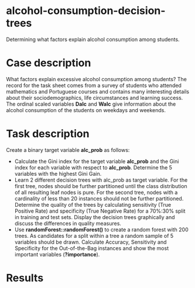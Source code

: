 # alcohol-consumption-decision-trees
Determining what factors explain alcohol consumption among students.

# Case description
What factors explain excessive alcohol consumption among students? The record for the task sheet
comes from a survey of students who attended mathematics and Portuguese courses and contains
many interesting details about their sociodemographics, life circumstances and learning success.
The ordinal scaled variables **Dalc** and **Walc** give information about the alcohol consumption of the
students on weekdays and weekends. 

# Task description
Create a binary target variable **alc_prob** as follows:
- Calculate the Gini index for the target variable **alc_prob** and the Gini index for each variable with respect to **alc_prob**. Determine the 5 variables with the highest Gini Gain.
- Learn 2 different decision trees with alc_prob as target variable. For the first tree, nodes should be further partitioned until the class distribution of all resulting leaf nodes is pure. For the second tree, nodes with a cardinality of less than 20 instances should not be further partitioned. Determine the quality of the trees by calculating sensitivity (True Positive Rate) and specificity (True Negative Rate) for a 70%:30% split in training and test sets. Display the decision trees graphically and discuss the differences in quality measures.
- Use **randomForest::randomForest()** to create a random forest with 200 trees. As candidates
for a split within a tree a random sample of 5 variables should be drawn. Calculate Accuracy,
Sensitivity and Specificity for the Out-of-the-Bag instances and show the most important
variables (**?importance**).

# Results
![]()
